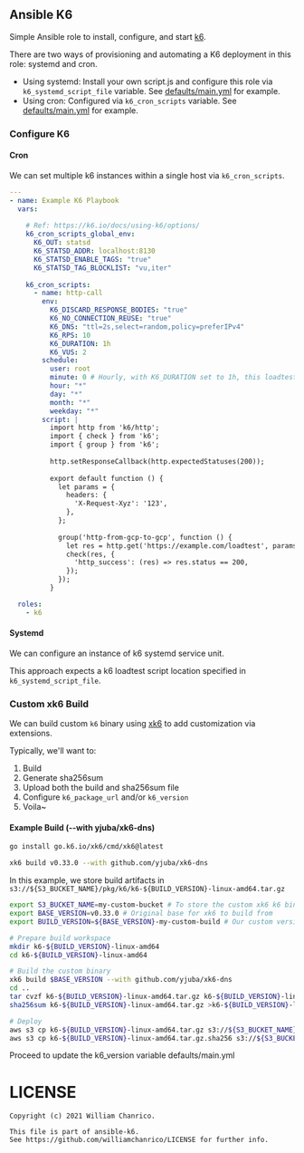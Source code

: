 ## Ansible K6

Simple Ansible role to install, configure, and start [k6](https://k6.io/).

There are two ways of provisioning and automating a K6 deployment in this role: systemd and cron.

* Using systemd: Install your own script.js and configure this role via `k6_systemd_script_file` variable. See [defaults/main.yml](./defaults/main.yml) for example.
* Using cron: Configured via `k6_cron_scripts` variable. See [defaults/main.yml](./defaults/main.yml) for example.

### Configure K6

#### Cron

We can set multiple k6 instances within a single host via `k6_cron_scripts`.

```yaml
---
- name: Example K6 Playbook
  vars:
			
    # Ref: https://k6.io/docs/using-k6/options/
    k6_cron_scripts_global_env:
      K6_OUT: statsd
      K6_STATSD_ADDR: localhost:8130
      K6_STATSD_ENABLE_TAGS: "true"
      K6_STATSD_TAG_BLOCKLIST: "vu,iter"
	  
    k6_cron_scripts:
      - name: http-call
        env:
          K6_DISCARD_RESPONSE_BODIES: "true"
          K6_NO_CONNECTION_REUSE: "true"
          K6_DNS: "ttl=2s,select=random,policy=preferIPv4"
          K6_RPS: 10
          K6_DURATION: 1h
          K6_VUS: 2
        schedule:
          user: root
          minute: 0 # Hourly, with K6_DURATION set to 1h, this loadtest will run forever
          hour: "*"
          day: "*"
          month: "*"
          weekday: "*"
        script: |
          import http from 'k6/http';
          import { check } from 'k6';
          import { group } from 'k6';
    
          http.setResponseCallback(http.expectedStatuses(200));
    
          export default function () {
            let params = {
              headers: {
                'X-Request-Xyz': '123',
              },
            };
    
            group('http-from-gcp-to-gcp', function () {
              let res = http.get('https://example.com/loadtest', params);
              check(res, {
                'http_success': (res) => res.status == 200,
              });
            });
          }

  roles:
    - k6
```

#### Systemd

We can configure an instance of k6 systemd service unit.

This approach expects a k6 loadtest script location specified in `k6_systemd_script_file`.

### Custom xk6 Build

We can build custom `k6` binary using [xk6](https://k6.io/blog/extending-k6-with-xk6/) to add customization via extensions.

Typically, we'll want to:
1. Build
2. Generate sha256sum
3. Upload both the build and sha256sum file
4. Configure `k6_package_url` and/or `k6_version`
5. Voila~

#### Example Build (--with yjuba/xk6-dns)

```sh
go install go.k6.io/xk6/cmd/xk6@latest

xk6 build v0.33.0 --with github.com/yjuba/xk6-dns
```

In this example, we store build artifacts in `s3://${S3_BUCKET_NAME}/pkg/k6/k6-${BUILD_VERSION}-linux-amd64.tar.gz`

```sh
export S3_BUCKET_NAME=my-custom-bucket # To store the custom xk6 k6 binaries
export BASE_VERSION=v0.33.0 # Original base for xk6 to build from
export BUILD_VERSION=${BASE_VERSION}-my-custom-build # Our custom version

# Prepare build workspace
mkdir k6-${BUILD_VERSION}-linux-amd64
cd k6-${BUILD_VERSION}-linux-amd64

# Build the custom binary
xk6 build $BASE_VERSION --with github.com/yjuba/xk6-dns
cd ..
tar cvzf k6-${BUILD_VERSION}-linux-amd64.tar.gz k6-${BUILD_VERSION}-linux-amd64
sha256sum k6-${BUILD_VERSION}-linux-amd64.tar.gz >k6-${BUILD_VERSION}-linux-amd64.tar.gz.sha256

# Deploy
aws s3 cp k6-${BUILD_VERSION}-linux-amd64.tar.gz s3://${S3_BUCKET_NAME}/pkg/k6/
aws s3 cp k6-${BUILD_VERSION}-linux-amd64.tar.gz.sha256 s3://${S3_BUCKET_NAME}/pkg/k6/
```

Proceed to update the k6_version variable defaults/main.yml

# LICENSE

```
Copyright (c) 2021 William Chanrico.

This file is part of ansible-k6.
See https://github.com/williamchanrico/LICENSE for further info.
```
